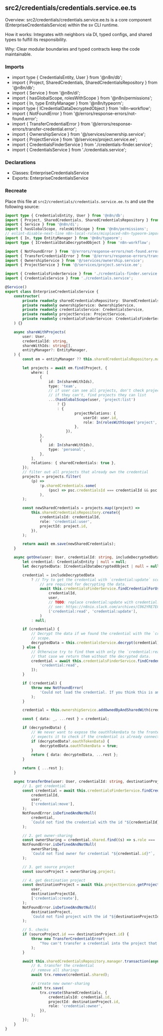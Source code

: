 ## src2/credentials/credentials.service.ee.ts

Overview: src2/credentials/credentials.service.ee.ts is a core component (EnterpriseCredentialsService) within the sv CLI runtime.

How it works: Integrates with neighbors via DI, typed configs, and shared types to fulfill its responsibility.

Why: Clear modular boundaries and typed contracts keep the code maintainable.

### Imports

- import type { CredentialsEntity, User } from '@n8n/db';
- import { Project, SharedCredentials, SharedCredentialsRepository } from '@n8n/db';
- import { Service } from '@n8n/di';
- import { hasGlobalScope, rolesWithScope } from '@n8n/permissions';
- import { In, type EntityManager } from '@n8n/typeorm';
- import type { ICredentialDataDecryptedObject } from 'n8n-workflow';
- import { NotFoundError } from '@/errors/response-errors/not-found.error';
- import { TransferCredentialError } from '@/errors/response-errors/transfer-credential.error';
- import { OwnershipService } from '@/services/ownership.service';
- import { ProjectService } from '@/services/project.service.ee';
- import { CredentialsFinderService } from './credentials-finder.service';
- import { CredentialsService } from './credentials.service';

### Declarations

- Classes: EnterpriseCredentialsService
- Exports: EnterpriseCredentialsService

### Recreate

Place this file at `src2/credentials/credentials.service.ee.ts` and use the following source:

```ts
import type { CredentialsEntity, User } from '@n8n/db';
import { Project, SharedCredentials, SharedCredentialsRepository } from '@n8n/db';
import { Service } from '@n8n/di';
import { hasGlobalScope, rolesWithScope } from '@n8n/permissions';
// eslint-disable-next-line n8n-local-rules/misplaced-n8n-typeorm-import
import { In, type EntityManager } from '@n8n/typeorm';
import type { ICredentialDataDecryptedObject } from 'n8n-workflow';

import { NotFoundError } from '@/errors/response-errors/not-found.error';
import { TransferCredentialError } from '@/errors/response-errors/transfer-credential.error';
import { OwnershipService } from '@/services/ownership.service';
import { ProjectService } from '@/services/project.service.ee';

import { CredentialsFinderService } from './credentials-finder.service';
import { CredentialsService } from './credentials.service';

@Service()
export class EnterpriseCredentialsService {
	constructor(
		private readonly sharedCredentialsRepository: SharedCredentialsRepository,
		private readonly ownershipService: OwnershipService,
		private readonly credentialsService: CredentialsService,
		private readonly projectService: ProjectService,
		private readonly credentialsFinderService: CredentialsFinderService,
	) {}

	async shareWithProjects(
		user: User,
		credentialId: string,
		shareWithIds: string[],
		entityManager?: EntityManager,
	) {
		const em = entityManager ?? this.sharedCredentialsRepository.manager;

		let projects = await em.find(Project, {
			where: [
				{
					id: In(shareWithIds),
					type: 'team',
					// if user can see all projects, don't check project access
					// if they can't, find projects they can list
					...(hasGlobalScope(user, 'project:list')
						? {}
						: {
								projectRelations: {
									userId: user.id,
									role: In(rolesWithScope('project', 'project:list')),
								},
							}),
				},
				{
					id: In(shareWithIds),
					type: 'personal',
				},
			],
			relations: { sharedCredentials: true },
		});
		// filter out all projects that already own the credential
		projects = projects.filter(
			(p) =>
				!p.sharedCredentials.some(
					(psc) => psc.credentialsId === credentialId && psc.role === 'credential:owner',
				),
		);

		const newSharedCredentials = projects.map((project) =>
			this.sharedCredentialsRepository.create({
				credentialsId: credentialId,
				role: 'credential:user',
				projectId: project.id,
			}),
		);

		return await em.save(newSharedCredentials);
	}

	async getOne(user: User, credentialId: string, includeDecryptedData: boolean) {
		let credential: CredentialsEntity | null = null;
		let decryptedData: ICredentialDataDecryptedObject | null = null;

		credential = includeDecryptedData
			? // Try to get the credential with `credential:update` scope, which
				// are required for decrypting the data.
				await this.credentialsFinderService.findCredentialForUser(
					credentialId,
					user,
					// TODO: replace credential:update with credential:decrypt once it lands
					// see: https://n8nio.slack.com/archives/C062YRE7EG4/p1708531433206069?thread_ts=1708525972.054149&cid=C062YRE7EG4
					['credential:read', 'credential:update'],
				)
			: null;

		if (credential) {
			// Decrypt the data if we found the credential with the `credential:update`
			// scope.
			decryptedData = this.credentialsService.decrypt(credential);
		} else {
			// Otherwise try to find them with only the `credential:read` scope. In
			// that case we return them without the decrypted data.
			credential = await this.credentialsFinderService.findCredentialForUser(credentialId, user, [
				'credential:read',
			]);
		}

		if (!credential) {
			throw new NotFoundError(
				'Could not load the credential. If you think this is an error, ask the owner to share it with you again',
			);
		}

		credential = this.ownershipService.addOwnedByAndSharedWith(credential);

		const { data: _, ...rest } = credential;

		if (decryptedData) {
			// We never want to expose the oauthTokenData to the frontend, but it
			// expects it to check if the credential is already connected.
			if (decryptedData?.oauthTokenData) {
				decryptedData.oauthTokenData = true;
			}
			return { data: decryptedData, ...rest };
		}

		return { ...rest };
	}

	async transferOne(user: User, credentialId: string, destinationProjectId: string) {
		// 1. get credential
		const credential = await this.credentialsFinderService.findCredentialForUser(
			credentialId,
			user,
			['credential:move'],
		);
		NotFoundError.isDefinedAndNotNull(
			credential,
			`Could not find the credential with the id "${credentialId}". Make sure you have the permission to move it.`,
		);

		// 2. get owner-sharing
		const ownerSharing = credential.shared.find((s) => s.role === 'credential:owner');
		NotFoundError.isDefinedAndNotNull(
			ownerSharing,
			`Could not find owner for credential "${credential.id}"`,
		);

		// 3. get source project
		const sourceProject = ownerSharing.project;

		// 4. get destination project
		const destinationProject = await this.projectService.getProjectWithScope(
			user,
			destinationProjectId,
			['credential:create'],
		);
		NotFoundError.isDefinedAndNotNull(
			destinationProject,
			`Could not find project with the id "${destinationProjectId}". Make sure you have the permission to create credentials in it.`,
		);

		// 5. checks
		if (sourceProject.id === destinationProject.id) {
			throw new TransferCredentialError(
				"You can't transfer a credential into the project that's already owning it.",
			);
		}

		await this.sharedCredentialsRepository.manager.transaction(async (trx) => {
			// 6. transfer the credential
			// remove all sharings
			await trx.remove(credential.shared);

			// create new owner-sharing
			await trx.save(
				trx.create(SharedCredentials, {
					credentialsId: credential.id,
					projectId: destinationProject.id,
					role: 'credential:owner',
				}),
			);
		});
	}
}

```
